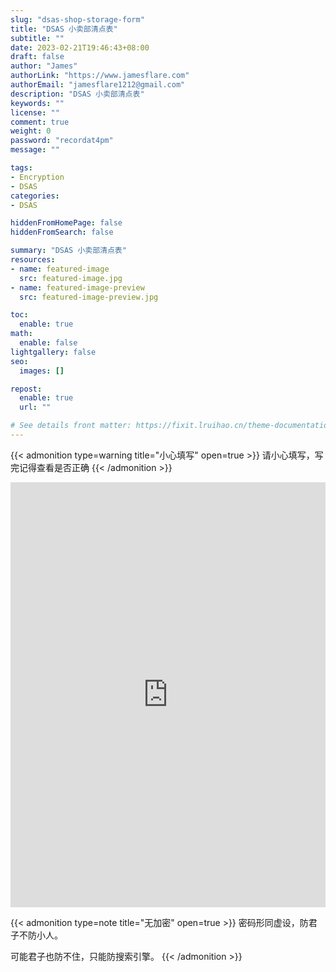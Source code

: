```yaml
---
slug: "dsas-shop-storage-form"
title: "DSAS 小卖部清点表"
subtitle: ""
date: 2023-02-21T19:46:43+08:00
draft: false
author: "James"
authorLink: "https://www.jamesflare.com"
authorEmail: "jamesflare1212@gmail.com"
description: "DSAS 小卖部清点表"
keywords: ""
license: ""
comment: true
weight: 0
password: "recordat4pm"
message: ""

tags:
- Encryption
- DSAS
categories:
- DSAS

hiddenFromHomePage: false
hiddenFromSearch: false

summary: "DSAS 小卖部清点表"
resources:
- name: featured-image
  src: featured-image.jpg
- name: featured-image-preview
  src: featured-image-preview.jpg

toc:
  enable: true
math:
  enable: false
lightgallery: false
seo:
  images: []

repost:
  enable: true
  url: ""

# See details front matter: https://fixit.lruihao.cn/theme-documentation-content/#front-matter
---
```


<!--more-->

{{< admonition type=warning title="小心填写" open=true >}}
请小心填写，写完记得查看是否正确
{{< /admonition >}}

<iframe width="100%" height="680px" src="https://forms.office.com/r/eXPUQQ9Seu?embed=true" frameborder="0" marginwidth="0" marginheight="0" style="border: none; max-width:100%; max-height:100vh" allowfullscreen webkitallowfullscreen mozallowfullscreen msallowfullscreen> </iframe>

{{< admonition type=note title="无加密" open=true >}}
密码形同虚设，防君子不防小人。

可能君子也防不住，只能防搜索引擎。
{{< /admonition >}}